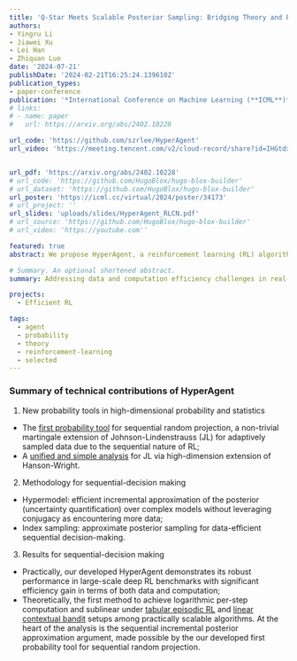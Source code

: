 ```yaml
---
title: 'Q-Star Meets Scalable Posterior Sampling: Bridging Theory and Practice via HyperAgent'
authors:
- Yingru Li
- Jiawei Xu
- Lei Han
- Zhiquan Luo
date: '2024-07-21'
publishDate: '2024-02-21T16:25:24.139610Z'
publication_types:
- paper-conference
publication: '*International Conference on Machine Learning (**ICML**)*'
# links:
# - name: paper
#   url: https://arxiv.org/abs/2402.10228

url_code: 'https://github.com/szrlee/HyperAgent'
url_video: 'https://meeting.tencent.com/v2/cloud-record/share?id=IHGtdxajucDxd2ULGfRYB5m_cGzjkUE43Age4ynky0k&from=3&is-single=true&record_type=1'


url_pdf: 'https://arxiv.org/abs/2402.10228'
# url_code: 'https://github.com/HugoBlox/hugo-blox-builder'
# url_dataset: 'https://github.com/HugoBlox/hugo-blox-builder'
url_poster: 'https://icml.cc/virtual/2024/poster/34173'
# url_project: ''
url_slides: 'uploads/slides/HyperAgent_RLCN.pdf'
# url_source: 'https://github.com/HugoBlox/hugo-blox-builder'
# url_video: 'https://youtube.com''

featured: true
abstract: We propose HyperAgent, a reinforcement learning (RL) algorithm based on the hypermodel framework for exploration in RL. HyperAgent allows for the efficient incremental approximation of posteriors associated with an optimal action-value function ($Q^\star$) without the need for conjugacy and follows the greedy policies w.r.t. these approximate posterior samples. We demonstrate that HyperAgent offers robust performance in large-scale deep RL benchmarks. It can solve Deep Sea hard exploration problems with episodes that optimally scale with problem size and exhibits significant efficiency gains in the Atari suite. Implementing HyperAgent requires minimal code addition to well-established deep RL frameworks like DQN. We theoretically prove that, under tabular assumptions, HyperAgent achieves logarithmic per-step computational complexity while attaining sublinear regret, matching the best known randomized tabular RL algorithm.

# Summary. An optional shortened abstract.
summary: Addressing data and computation efficiency challenges in real-world deployments of RL Agents. It achieves significant efficiency gains in deep RL benchmarks as well as theoretical milestones.

projects:
  - Efficient RL

tags:
  - agent
  - probability
  - theory
  - reinforcement-learning
  - selected
---
```


### Summary of technical contributions of HyperAgent

1. New probability tools in high-dimensional probability and statistics
- The [first probability tool](/publication/li-2024-probability) for sequential random projection, a non-trivial martingale extension of Johnson-Lindenstrauss (JL) for adaptively sampled data due to the sequential nature of RL;
- A [unified and simple analysis](/publication/li-2024-simple) for JL via high-dimension extension of Hanson-Wright.

2. Methodology for sequential-decision making
- Hypermodel: efficient incremental approximation of the posterior (uncertainty quantification) over complex models without leveraging conjugacy as encountering more data;
- Index sampling: approximate posterior sampling for data-efficient sequential decision-making.

3. Results for sequential-decision making
- Practically, our developed HyperAgent demonstrates its robust performance in large-scale deep RL benchmarks with significant efficiency gain in terms of both data and computation;
- Theoretically, the first method to achieve logarithmic per-step computation and sublinear under [tabular episodic RL](/publication/li-2024-hyperagent/) and [linear contextual bandit](/publication/li-2024-scaling/) setups among practically scalable algorithms. At the heart of the analysis is the sequential incremental posterior approximation argument, made possible by the our developed first probability tool for sequential random projection.
